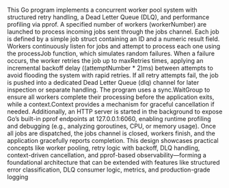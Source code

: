 This Go program implements a concurrent worker pool system with structured retry handling, a Dead Letter Queue (DLQ), and performance profiling via pprof. A specified number of workers (workerNumber) are launched to process incoming jobs sent through the jobs channel. Each job is defined by a simple job struct containing an ID and a numeric result field. Workers continuously listen for jobs and attempt to process each one using the processJob function, which simulates random failures. When a failure occurs, the worker retries the job up to maxRetries times, applying an incremental backoff delay ((attemptNumber * 2)ms) between attempts to avoid flooding the system with rapid retries. If all retry attempts fail, the job is pushed into a dedicated Dead Letter Queue (dlq) channel for later inspection or separate handling. The program uses a sync.WaitGroup to ensure all workers complete their processing before the application exits, while a context.Context provides a mechanism for graceful cancellation if needed. Additionally, an HTTP server is started in the background to expose Go’s built-in pprof endpoints at 127.0.0.1:6060, enabling runtime profiling and debugging (e.g., analyzing goroutines, CPU, or memory usage). Once all jobs are dispatched, the jobs channel is closed, workers finish, and the application gracefully reports completion. This design showcases practical concepts like worker pooling, retry logic with backoff, DLQ handling, context-driven cancellation, and pprof-based observability—forming a foundational architecture that can be extended with features like structured error classification, DLQ consumer logic, metrics, and production-grade logging